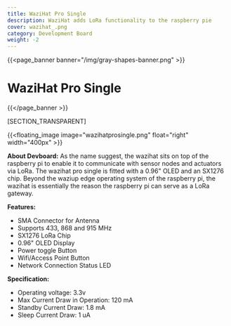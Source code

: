 ```yaml
---
title: WaziHat Pro Single
description: WaziHat adds LoRa functionality to the raspberry pie
cover: wazihat_.png
category: Development Board
weight: -2
---
```

{{<page_banner banner="/img/gray-shapes-banner.png" >}}
# WaziHat Pro Single
{{</page_banner >}}

[SECTION_TRANSPARENT]

{{<floating_image image="wazihatprosingle.png" float="right" width="400px" >}}

**About Devboard:** As the name suggest, the wazihat sits on top of the raspberry pi to enable it to communicate with sensor nodes and actuators via LoRa. The wazihat pro single is fitted with a 0.96" OLED and an SX1276 chip. Beyond the waziup edge operating system of the raspberry pi, the wazihat is essentially the reason the raspberry pi can serve as a LoRa gateway.

**Features:**
- SMA Connector for Antenna
- Supports 433, 868 and 915 MHz
- SX1276 LoRa Chip
- 0.96" OLED Display
- Power toggle Button
- Wifi/Access Point Button
- Network Connection Status LED

**Specification:**
- Operating voltage: 3.3v
- Max Current Draw in Operation: 120 mA
- Standby Current Draw: 1.8 mA
- Sleep Current Draw: 1 uA